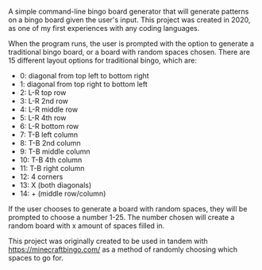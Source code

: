 A simple command-line bingo board generator that will generate patterns on a bingo board given the user's input. This project was created in 2020, as one of my first experiences with any coding languages.

When the program runs, the user is prompted with the option to generate a traditional bingo board, or a board with random spaces chosen. There are 15 different layout options for traditional bingo, which are:

- 0: diagonal from top left to bottom right
- 1: diagonal from top right to bottom left
- 2: L-R top row
- 3: L-R 2nd row
- 4: L-R middle row
- 5: L-R 4th row
- 6: L-R bottom row
- 7: T-B left column
- 8: T-B 2nd column
- 9: T-B middle column
- 10: T-B 4th column
- 11: T-B right column
- 12: 4 corners
- 13: X (both diagonals)
- 14: + (middle row/column)

If the user chooses to generate a board with random spaces, they will be prompted to choose a number 1-25. The number chosen will create a random board with x amount of spaces filled in.

This project was originally created to be used in tandem with https://minecraftbingo.com/ as a method of randomly choosing which spaces to go for.
